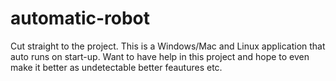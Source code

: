 # automatic-robot
Cut straight to the project. This is a Windows/Mac and Linux application that auto runs on start-up. Want to have help in this project and hope to even make it better as undetectable better feautures etc.
